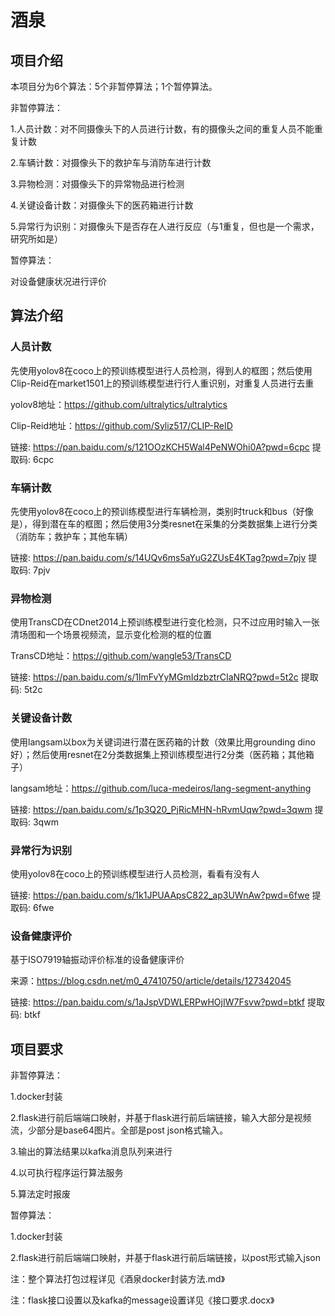 # 酒泉

## 项目介绍

本项目分为6个算法：5个非暂停算法；1个暂停算法。

非暂停算法：

1.人员计数：对不同摄像头下的人员进行计数，有的摄像头之间的重复人员不能重复计数

2.车辆计数：对摄像头下的救护车与消防车进行计数

3.异物检测：对摄像头下的异常物品进行检测

4.关键设备计数：对摄像头下的医药箱进行计数

5.异常行为识别：对摄像头下是否存在人进行反应（与1重复，但也是一个需求，研究所如是）

暂停算法：

对设备健康状况进行评价

## 算法介绍

### 人员计数

先使用yolov8在coco上的预训练模型进行人员检测，得到人的框图；然后使用Clip-Reid在market1501上的预训练模型进行行人重识别，对重复人员进行去重

yolov8地址：https://github.com/ultralytics/ultralytics

Clip-Reid地址：https://github.com/Syliz517/CLIP-ReID

链接: https://pan.baidu.com/s/121OOzKCH5Wal4PeNWOhi0A?pwd=6cpc 提取码: 6cpc 



### 车辆计数

先使用yolov8在coco上的预训练模型进行车辆检测，类别时truck和bus（好像是），得到潜在车的框图；然后使用3分类resnet在采集的分类数据集上进行分类（消防车；救护车；其他车辆）

链接: https://pan.baidu.com/s/14UQv6ms5aYuG2ZUsE4KTag?pwd=7pjv 提取码: 7pjv 



### 异物检测

使用TransCD在CDnet2014上预训练模型进行变化检测，只不过应用时输入一张清场图和一个场景视频流，显示变化检测的框的位置

TransCD地址：https://github.com/wangle53/TransCD

链接: https://pan.baidu.com/s/1lmFvYyMGmIdzbztrCIaNRQ?pwd=5t2c 提取码: 5t2c 



### 关键设备计数

使用langsam以box为关键词进行潜在医药箱的计数（效果比用grounding dino好）；然后使用resnet在2分类数据集上预训练模型进行2分类（医药箱；其他箱子）

langsam地址：https://github.com/luca-medeiros/lang-segment-anything

链接: https://pan.baidu.com/s/1p3Q20_PjRicMHN-hRvmUqw?pwd=3qwm 提取码: 3qwm 



### 异常行为识别

使用yolov8在coco上的预训练模型进行人员检测，看看有没有人

链接: https://pan.baidu.com/s/1k1JPUAApsC822_ap3UWnAw?pwd=6fwe 提取码: 6fwe 



### 设备健康评价

基于ISO7919轴振动评价标准的设备健康评价

来源：https://blog.csdn.net/m0_47410750/article/details/127342045

链接: https://pan.baidu.com/s/1aJspVDWLERPwHOjIW7Fsvw?pwd=btkf 提取码: btkf 





## 项目要求

非暂停算法：

1.docker封装

2.flask进行前后端端口映射，并基于flask进行前后端链接，输入大部分是视频流，少部分是base64图片。全部是post json格式输入。

3.输出的算法结果以kafka消息队列来进行

4.以可执行程序运行算法服务

5.算法定时报废

暂停算法：

1.docker封装

2.flask进行前后端端口映射，并基于flask进行前后端链接，以post形式输入json

注：整个算法打包过程详见《酒泉docker封装方法.md》

注：flask接口设置以及kafka的message设置详见《接口要求.docx》
